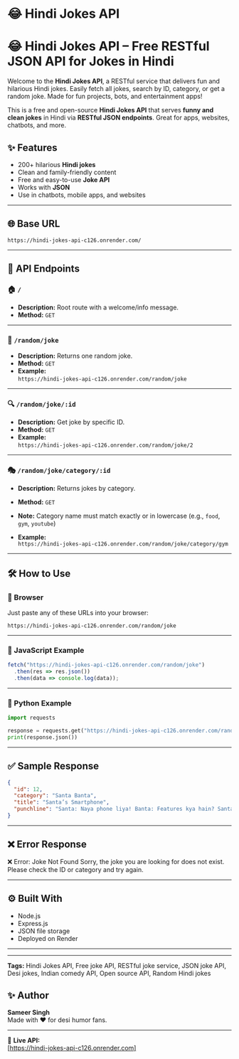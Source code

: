 
# 😂 Hindi Jokes API

# 😂 Hindi Jokes API – Free RESTful JSON API for Jokes in Hindi


Welcome to the **Hindi Jokes API**, a RESTful service that delivers fun and hilarious Hindi jokes. Easily fetch all jokes, search by ID, category, or get a random joke. Made for fun projects, bots, and entertainment apps!

This is a free and open-source **Hindi Jokes API** that serves **funny and clean jokes** in Hindi via **RESTful JSON endpoints**. Great for apps, websites, chatbots, and more.



## ✨ Features

- 200+ hilarious **Hindi jokes**
- Clean and family-friendly content
- Free and easy-to-use **Joke API**
- Works with **JSON**
- Use in chatbots, mobile apps, and websites


---

## 🌐 Base URL

```
https://hindi-jokes-api-c126.onrender.com/
```

---

## 📂 API Endpoints

### 🏠 `/`
- **Description:** Root route with a welcome/info message.
- **Method:** `GET`

---

### 🎲 `/random/joke`
- **Description:** Returns one random joke.
- **Method:** `GET`  
- **Example:**  
  `https://hindi-jokes-api-c126.onrender.com/random/joke`

---

### 🔍 `/random/joke/:id`
- **Description:** Get joke by specific ID.
- **Method:** `GET`  
- **Example:**  
  `https://hindi-jokes-api-c126.onrender.com/random/joke/2`

---

### 🎭 `/random/joke/category/:id`
- **Description:** Returns jokes by category.  
- **Method:** `GET`  
- **Note:** Category name must match exactly or in lowercase (e.g., `food`, `gym`, `youtube`)

- **Example:**  
  `https://hindi-jokes-api-c126.onrender.com/random/joke/category/gym`

---

## 🛠️ How to Use

### 🔹 Browser
Just paste any of these URLs into your browser:
```
https://hindi-jokes-api-c126.onrender.com/random/joke
```

---

### 🔹 JavaScript Example
```js
fetch("https://hindi-jokes-api-c126.onrender.com/random/joke")
  .then(res => res.json())
  .then(data => console.log(data));
```

---

### 🔹 Python Example
```python
import requests

response = requests.get("https://hindi-jokes-api-c126.onrender.com/random/joke")
print(response.json())
```

---

## ✅ Sample Response
```json
{
  "id": 12,
  "category": "Santa Banta",
  "title": "Santa’s Smartphone",
  "punchline": "Santa: Naya phone liya! Banta: Features kya hain? Santa: Jab girta hai toh awaaz karta hai – 'Aree O Sambha!' 🤣"
}
```

---

## ❌ Error Response
❌ Error: Joke Not Found
Sorry, the joke you are looking for does not exist. Please check the ID or category and try again.


---

## ⚙️ Built With

- Node.js  
- Express.js  
- JSON file storage  
- Deployed on Render

---


---
**Tags:** Hindi Jokes API, Free joke API, RESTful joke service, JSON joke API, Desi jokes, Indian comedy API, Open source API, Random Hindi jokes


## ✨ Author

**Sameer Singh**  
Made with ❤️ for desi humor fans.

---

🔗 **Live API:**  
[https://hindi-jokes-api-c126.onrender.com]
